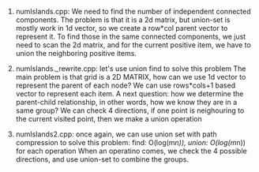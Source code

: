 1. numIslands.cpp: We need to find the number of independent connected components. The problem is that it is a 2d matrix, but union-set is mostly
work in 1d vector, so we create a row*col parent vector to represent it. To find those in the same connected components, we just need to scan
the 2d matrix, and for the current positive item, we have to union the neighboring positive items.

2. numIslands.\_rewrite.cpp: let's use union find to solve this problem
      The main problem is that grid is a 2D MATRIX, how can we use 1d vector to represent 
      the parent of each node? We can use rows*cols+1 based vector to represent each item.
      A next question: how we determine the parent-child relationship, in other words, how we know
      they are in a same group? We can check 4 directions, if one point is neighouring to the current visited 
      point, then we make a union operation

3. numIslands2.cpp: once again, we can use union set with path compression to solve this problem:
        find: O(log(m*n)), union: O(log(m*n)) for each operation
        When an operatino comes, we check the 4 possible directions, and use union-set to combine the groups.
